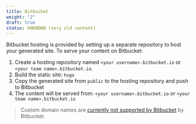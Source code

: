 ```yaml
---
title: Bitbucket
weight: "2"
draft: true
status: UNKNOWN (very old content)
---
```


Bitbucket hosting is provided by setting up a separate repository to host your generated site. To serve your content on Bitbucket:

1. Create a hosting repository named `<your username>.bitbucket.io` or `<your team name>.bitbucket.io`.
2. Build the static site: `hugo`
3. Copy the generated site from `public` to the hosting repository and push to Bitbucket
4. The content will be served from: `<your username>.bitbucket.io` or `<your team name>.bitbucket.io` 

> Custom domain names are [currently not supported by Bitbucket](https://bitbucket.org/site/master/issues/3641/custom-domain-repo-url-without-user-name) by Bitbucket.

